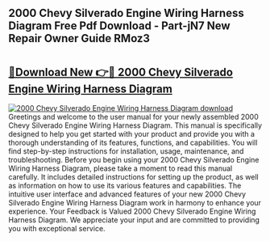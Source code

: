 ## 2000 Chevy Silverado Engine Wiring Harness Diagram Free Pdf Download - Part-jN7 New Repair Owner Guide RMoz3

# <h2><a href="http://dfukeo.blite.top/?on=2000+Chevy+Silverado+Engine+Wiring+Harness+Diagram">🔗Download New 👉🔴 2000 Chevy Silverado Engine Wiring Harness Diagram</a></h2>

[![2000 Chevy Silverado Engine Wiring Harness Diagram download](https://i.imgur.com/lujVjoI.png)](http://dfukeo.blite.top/?on=2000+Chevy+Silverado+Engine+Wiring+Harness+Diagram)
Greetings and welcome to the user manual for your newly assembled 2000 Chevy Silverado Engine Wiring Harness Diagram. This manual is specifically designed to help you get started with your product and provide you with a thorough understanding of its features, functions, and capabilities. You will find step-by-step instructions for installation, usage, maintenance, and troubleshooting. Before you begin using your 2000 Chevy Silverado Engine Wiring Harness Diagram, please take a moment to read this manual carefully. It includes detailed instructions for setting up the product, as well as information on how to use its various features and capabilities. The intuitive user interface and advanced features of your new 2000 Chevy Silverado Engine Wiring Harness Diagram work in harmony to enhance your experience. Your Feedback is Valued 2000 Chevy Silverado Engine Wiring Harness Diagram. We appreciate your input and are committed to providing you with exceptional service.
